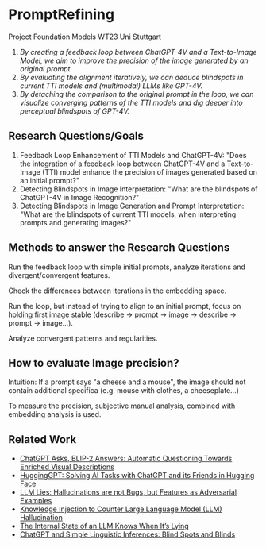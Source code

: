 # PromptRefining

Project Foundation Models WT23 Uni Stuttgart

1. *By creating a feedback loop between ChatGPT-4V and a Text-to-Image Model, we aim to improve the precision of the image generated by an original prompt.*
2. *By evaluating the alignment iteratively, we can deduce blindspots in current TTI models and (multimodal) LLMs like GPT-4V.* 
3. *By detaching the comparison to the original prompt in the loop, we can visualize converging patterns of the TTI models and dig deeper into perceptual blindspots of GPT-4V.* 

## Research Questions/Goals

1. Feedback Loop Enhancement of TTI Models and ChatGPT-4V: "Does the integration of a feedback loop between ChatGPT-4V and a Text-to-Image (TTI) model enhance the precision of images generated based on an initial prompt?" 
2. Detecting Blindspots in Image Interpretation: "What are the blindspots of ChatGPT-4V in Image Recognition?"
3. Detecting Blindspots in Image Generation and Prompt Interpretation: "What are the blindspots of current TTI models, when interpreting prompts and generating images?"

## Methods to answer the Research Questions

Run the feedback loop with simple initial prompts, analyze iterations and divergent/convergent features.

Check the differences between iterations in the embedding space.

Run the loop, but instead of trying to align to an initial prompt, focus on holding first image stable (describe -> prompt -> image -> describe -> prompt -> image...).

Analyze convergent patterns and regularities.

## How to evaluate Image precision?

Intuition: If a prompt says "a cheese and a mouse", the image should not contain additional specifica (e.g. mouse with clothes, a cheeseplate...)

To measure the precision, subjective manual analysis, combined with embedding analysis is used.

## Related Work

- [ChatGPT Asks, BLIP-2 Answers: Automatic Questioning Towards Enriched Visual Descriptions](https://www.semanticscholar.org/paper/ChatGPT-Asks%2C-BLIP-2-Answers%3A-Automatic-Questioning-Zhu-Chen/69cfdc8df16ae63b7acba4ac6f727f78b86893c3)
- [HuggingGPT: Solving AI Tasks with ChatGPT and its Friends in Hugging Face](https://arxiv.org/abs/2303.17580)
- [LLM Lies: Hallucinations are not Bugs, but Features as Adversarial Examples](https://arxiv.org/abs/2310.01469)
- [Knowledge Injection to Counter Large Language Model (LLM) Hallucination](https://link.springer.com/chapter/10.1007/978-3-031-43458-7_34)
- [The Internal State of an LLM Knows When It’s Lying](https://arxiv.org/pdf/2304.13734.pdf)
- [ChatGPT and Simple Linguistic Inferences: Blind Spots and Blinds](https://arxiv.org/abs/2305.14785)
